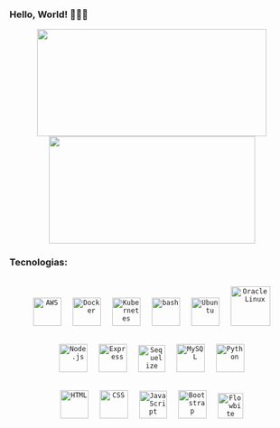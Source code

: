 ### Hello, World! 👩🏻‍💻

<div align="center">
<img width="406px" height="190px" src="https://github-readme-stats.vercel.app/api?username=CarolinaSFreitas&show_icons=true&theme=dark">
<img width="365px" height="190px" src="https://github-readme-stats.vercel.app/api/top-langs/?username=CarolinaSFreitas&hide_progress=true&theme=dark">
</div>

### Tecnologias:

<div align="center" style="padding: 8px;">
	<code><img width="50" style="padding: 8px;" src="https://user-images.githubusercontent.com/25181517/183896132-54262f2e-6d98-41e3-8888-e40ab5a17326.png" alt="AWS" title="AWS"/></code>
	<code><img width="50"style="padding: 8px;"  src="https://user-images.githubusercontent.com/25181517/117207330-263ba280-adf4-11eb-9b97-0ac5b40bc3be.png" alt="Docker" title="Docker"/></code>
	<code><img width="50" style="padding: 8px;" src="https://user-images.githubusercontent.com/25181517/182534006-037f08b5-8e7b-4e5f-96b6-5d2a5558fa85.png" alt="Kubernetes" title="Kubernetes"/></code>
	<code><img width="50" style="padding: 8px;" src="https://user-images.githubusercontent.com/25181517/192158606-7c2ef6bd-6e04-47cf-b5bc-da2797cb5bda.png" alt="bash" title="bash"/></code>
	<code><img width="50" style="padding: 8px;" src="https://user-images.githubusercontent.com/25181517/186884153-99edc188-e4aa-4c84-91b0-e2df260ebc33.png" alt="Ubuntu" title="Ubuntu"/></code>
	<code><img width="70" style="padding: 8px;"src="https://pbs.twimg.com/media/DgLpI44VAAE0CY1.png" alt="Oracle Linux" title="Oracle Linux"/></code>
</div>	

 <div align="center" style="padding: 8px;">
	<code><img width="50" style="padding: 8px;" src="https://user-images.githubusercontent.com/25181517/183568594-85e280a7-0d7e-4d1a-9028-c8c2209e073c.png" alt="Node.js" title="Node.js"/></code>
	<code><img width="50" style="padding: 8px;"src="https://user-images.githubusercontent.com/25181517/183859966-a3462d8d-1bc7-4880-b353-e2cbed900ed6.png" alt="Express" title="Express"/></code>
	<code><img width="48" style="padding: 8px;" src="https://sequelize.org/img/logo.svg" alt="Sequelize" title="Sequelize"/></code>
	<code><img width="50" style="padding: 8px;" src="https://user-images.githubusercontent.com/25181517/183896128-ec99105a-ec1a-4d85-b08b-1aa1620b2046.png" alt="MySQL" title="MySQL"/></code>
	<code><img width="50" style="padding: 8px;" src="https://user-images.githubusercontent.com/25181517/183423507-c056a6f9-1ba8-4312-a350-19bcbc5a8697.png" alt="Python" title="Python"/></code>
</div>

<div align="center" style="padding: 8px;">
	<code><img width="50" style="padding: 8px;" src="https://user-images.githubusercontent.com/25181517/192158954-f88b5814-d510-4564-b285-dff7d6400dad.png" alt="HTML" title="HTML"/></code>
	<code><img width="50" style="padding: 8px;" src="https://user-images.githubusercontent.com/25181517/183898674-75a4a1b1-f960-4ea9-abcb-637170a00a75.png" alt="CSS" title="CSS"/></code>
	<code><img width="49" style="padding: 8px;" src="https://user-images.githubusercontent.com/25181517/117447155-6a868a00-af3d-11eb-9cfe-245df15c9f3f.png" alt="JavaScript" title="JavaScript"/></code>
<code><img width="50" style="padding: 8px;"src="https://camo.githubusercontent.com/2512b49c89512f2ff3718f7257f48ed5c46a4e331abbd890b6c5e8c0e458434f/68747470733a2f2f676574626f6f7473747261702e636f6d2f646f63732f352e322f6173736574732f6272616e642f626f6f7473747261702d6c6f676f2d736861646f772e706e67" alt="Bootstrap" title="Bootstrap"/></code>
<code><img width="45" style="padding: 8px;" src="https://flowbite.com/images/logo.svg" alt="Flowbite" title="Flowbite"/></code>
 </div>

<!--
**CarolinaSFreitas/CarolinaSFreitas** is a ✨ _special_ ✨ repository because its `README.md` (this file) appears on your GitHub profile.

Here are some ideas to get you started:

- 🔭 I’m currently working on ...
- 🌱 I’m currently learning ...
- 👯 I’m looking to collaborate on ...
- 🤔 I’m looking for help with ...
- 💬 Ask me about ...
- 📫 How to reach me: ...
- 😄 Pronouns: ...
- ⚡ Fun fact: ...
-->
